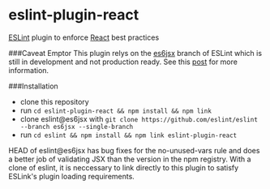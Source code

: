 eslint-plugin-react
===
[ESLint](http://eslint.org) plugin to enforce [React](http://facebook.github.io/react/) best practices

###Caveat Emptor
This plugin relys on the [es6jsx](https://github.com/eslint/eslint/tree/es6jsx) branch of ESLint which is still in development and not production ready. See this [post](http://eslint.org/blog/2014/11/es6-jsx-support/) for more information.

###Installation
* clone this repository
* run `cd eslint-plugin-react && npm install && npm link`
* clone eslint@es6jsx with `git clone https://github.com/eslint/eslint --branch es6jsx --single-branch`
* run `cd eslint && npm install && npm link eslint-plugin-react`

HEAD of eslint@es6jsx has bug fixes for the no-unused-vars rule and does a better job of validating JSX than the version in the npm registry. With a clone of eslint, it is neccessary to link directly to this plugin to satisfy ESLink's plugin loading requirements.
